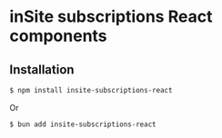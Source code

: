 # inSite subscriptions React components

## Installation

```sh
$ npm install insite-subscriptions-react
```

Or

```sh
$ bun add insite-subscriptions-react
```
